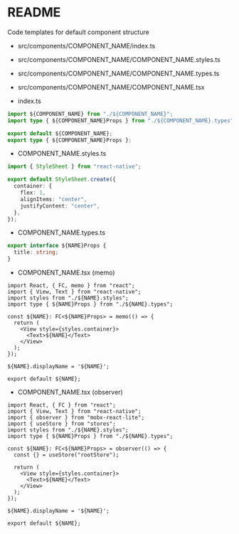 # README

Code templates for default component structure

* src/components/COMPONENT_NAME/index.ts
* src/components/COMPONENT_NAME/COMPONENT_NAME.styles.ts
* src/components/COMPONENT_NAME/COMPONENT_NAME.types.ts
* src/components/COMPONENT_NAME/COMPONENT_NAME.tsx

* index.ts
``` ts
import ${COMPONENT_NAME} from "./${COMPONENT_NAME}";
import type { ${COMPONENT_NAME}Props } from "./${COMPONENT_NAME}.types";

export default ${COMPONENT_NAME};
export type { ${COMPONENT_NAME}Props };
```

* COMPONENT_NAME.styles.ts

``` ts
import { StyleSheet } from "react-native";

export default StyleSheet.create({
  container: {
    flex: 1,
    alignItems: "center",
    justifyContent: "center",
  },
});
```

* COMPONENT_NAME.types.ts

``` ts
export interface ${NAME}Props {
  title: string;
}
```

* COMPONENT_NAME.tsx (memo)

``` tsx
import React, { FC, memo } from "react";
import { View, Text } from "react-native";
import styles from "./${NAME}.styles";
import type { ${NAME}Props } from "./${NAME}.types";

const ${NAME}: FC<${NAME}Props> = memo(() => {
  return (
    <View style={styles.container}>
      <Text>${NAME}</Text>
    </View>
  );
});

${NAME}.displayName = '${NAME}';

export default ${NAME};
```

* COMPONENT_NAME.tsx (observer)

``` tsx
import React, { FC } from "react";
import { View, Text } from "react-native";
import { observer } from "mobx-react-lite";
import { useStore } from "stores";
import styles from "./${NAME}.styles";
import type { ${NAME}Props } from "./${NAME}.types";

const ${NAME}: FC<${NAME}Props> = observer(() => {
  const {} = useStore("rootStore");

  return (
    <View style={styles.container}>
      <Text>${NAME}</Text>
    </View>
  );
});

${NAME}.displayName = '${NAME}';

export default ${NAME};

```
